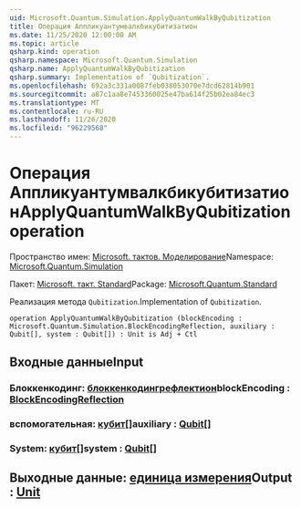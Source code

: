 ```yaml
---
uid: Microsoft.Quantum.Simulation.ApplyQuantumWalkByQubitization
title: Операция Аппликуантумвалкбикубитизатион
ms.date: 11/25/2020 12:00:00 AM
ms.topic: article
qsharp.kind: operation
qsharp.namespace: Microsoft.Quantum.Simulation
qsharp.name: ApplyQuantumWalkByQubitization
qsharp.summary: Implementation of `Qubitization`.
ms.openlocfilehash: 692a3c331a0087feb038053070e7dcd62814b901
ms.sourcegitcommit: a87c1aa8e7453360025e47ba614f25b02ea84ec3
ms.translationtype: MT
ms.contentlocale: ru-RU
ms.lasthandoff: 11/26/2020
ms.locfileid: "96229568"
---
```

# <a name="applyquantumwalkbyqubitization-operation"></a><span data-ttu-id="bce88-102">Операция Аппликуантумвалкбикубитизатион</span><span class="sxs-lookup"><span data-stu-id="bce88-102">ApplyQuantumWalkByQubitization operation</span></span>

<span data-ttu-id="bce88-103">Пространство имен: [Microsoft. тактов. Моделирование](xref:Microsoft.Quantum.Simulation)</span><span class="sxs-lookup"><span data-stu-id="bce88-103">Namespace: [Microsoft.Quantum.Simulation](xref:Microsoft.Quantum.Simulation)</span></span>

<span data-ttu-id="bce88-104">Пакет: [Microsoft. такт. Standard](https://nuget.org/packages/Microsoft.Quantum.Standard)</span><span class="sxs-lookup"><span data-stu-id="bce88-104">Package: [Microsoft.Quantum.Standard](https://nuget.org/packages/Microsoft.Quantum.Standard)</span></span>


<span data-ttu-id="bce88-105">Реализация метода `Qubitization`.</span><span class="sxs-lookup"><span data-stu-id="bce88-105">Implementation of `Qubitization`.</span></span>

```qsharp
operation ApplyQuantumWalkByQubitization (blockEncoding : Microsoft.Quantum.Simulation.BlockEncodingReflection, auxiliary : Qubit[], system : Qubit[]) : Unit is Adj + Ctl
```


## <a name="input"></a><span data-ttu-id="bce88-106">Входные данные</span><span class="sxs-lookup"><span data-stu-id="bce88-106">Input</span></span>

### <a name="blockencoding--blockencodingreflection"></a><span data-ttu-id="bce88-107">Блоккенкодинг: [блоккенкодингрефлектион](xref:Microsoft.Quantum.Simulation.BlockEncodingReflection)</span><span class="sxs-lookup"><span data-stu-id="bce88-107">blockEncoding : [BlockEncodingReflection](xref:Microsoft.Quantum.Simulation.BlockEncodingReflection)</span></span>




### <a name="auxiliary--qubit"></a><span data-ttu-id="bce88-108">вспомогательная: [кубит](xref:microsoft.quantum.lang-ref.qubit)[]</span><span class="sxs-lookup"><span data-stu-id="bce88-108">auxiliary : [Qubit](xref:microsoft.quantum.lang-ref.qubit)[]</span></span>




### <a name="system--qubit"></a><span data-ttu-id="bce88-109">System: [кубит](xref:microsoft.quantum.lang-ref.qubit)[]</span><span class="sxs-lookup"><span data-stu-id="bce88-109">system : [Qubit](xref:microsoft.quantum.lang-ref.qubit)[]</span></span>





## <a name="output--unit"></a><span data-ttu-id="bce88-110">Выходные данные: [единица измерения](xref:microsoft.quantum.lang-ref.unit)</span><span class="sxs-lookup"><span data-stu-id="bce88-110">Output : [Unit](xref:microsoft.quantum.lang-ref.unit)</span></span>

